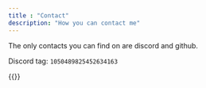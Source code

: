 ```yaml
---
title : "Contact"
description: "How you can contact me"
---
```


The only contacts you can find on are discord and github.

Discord tag: ```1050489825452634163```

{{<social>}}

